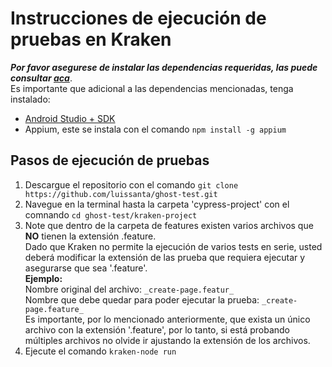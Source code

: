 # Instrucciones de ejecución de pruebas en Kraken
***Por favor asegurese de instalar las dependencias requeridas, las puede consultar [aca](../README.md#versiones-de-software-requeridos-para-la-ejecución-de-los-proyectos)***. <br>
Es importante que adicional a las dependencias mencionadas, tenga instalado:
* [Android Studio + SDK](https://developer.android.com/studio?hl=es-419&gclid=Cj0KCQiAyMKbBhD1ARIsANs7rEH2zsb71mQ0kZhbsj5HxiuijuPeHdkv-66wrNd9WJnOpI1sJ9VU3KMaAlRrEALw_wcB&gclsrc=aw.ds)
* Appium, este se instala con el comando `npm install -g appium`
## Pasos de ejecución de pruebas
1. Descargue el repositorio con el comando `git clone https://github.com/luissanta/ghost-test.git`
2. Navegue en la terminal hasta la carpeta 'cypress-project' con el comnando `cd ghost-test/kraken-project`
3. Note que dentro de la carpeta de features existen varios archivos que **NO** tienen la extensión .feature.<br>
Dado que Kraken no permite la ejecución de varios tests en serie, usted deberá modificar la extensión de las prueba que requiera ejecutar y asegurarse que sea '.feature'.<br>
**Ejemplo:** <br>
Nombre original del archivo: `_create-page.featur_ `<br>
Nombre que debe quedar para poder ejecutar la prueba: `_create-page.feature_` <br>
Es importante, por lo mencionado anteriormente, que exista un único archivo con la extensión '.feature', por lo tanto, si está probando múltiples archivos no olvide ir ajustando la extensión de los archivos.
4. Ejecute el comando `kraken-node run`


